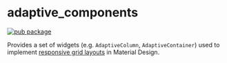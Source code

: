 # adaptive_components

[![pub package](https://img.shields.io/pub/v/adaptive_components.svg)](https://pub.dev/packages/adaptive_components)

Provides a set of widgets (e.g. `AdaptiveColumn`, `AdaptiveContainer`) used to implement [responsive grid layouts](https://material.io/design/layout/responsive-layout-grid.html) in Material Design.
